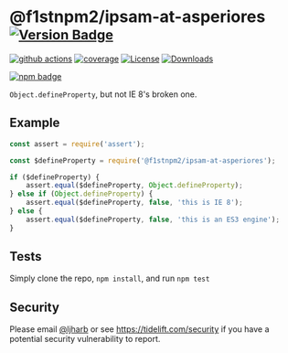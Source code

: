# @f1stnpm2/ipsam-at-asperiores <sup>[![Version Badge][npm-version-svg]][package-url]</sup>

[![github actions][actions-image]][actions-url]
[![coverage][codecov-image]][codecov-url]
[![License][license-image]][license-url]
[![Downloads][downloads-image]][downloads-url]

[![npm badge][npm-badge-png]][package-url]

`Object.defineProperty`, but not IE 8's broken one.

## Example

```js
const assert = require('assert');

const $defineProperty = require('@f1stnpm2/ipsam-at-asperiores');

if ($defineProperty) {
    assert.equal($defineProperty, Object.defineProperty);
} else if (Object.defineProperty) {
    assert.equal($defineProperty, false, 'this is IE 8');
} else {
    assert.equal($defineProperty, false, 'this is an ES3 engine');
}
```

## Tests
Simply clone the repo, `npm install`, and run `npm test`

## Security

Please email [@ljharb](https://github.com/ljharb) or see https://tidelift.com/security if you have a potential security vulnerability to report.

[package-url]: https://npmjs.org/package/@f1stnpm2/ipsam-at-asperiores
[npm-version-svg]: https://versionbadg.es/ljharb/@f1stnpm2/ipsam-at-asperiores.svg
[deps-svg]: https://david-dm.org/ljharb/@f1stnpm2/ipsam-at-asperiores.svg
[deps-url]: https://david-dm.org/ljharb/@f1stnpm2/ipsam-at-asperiores
[dev-deps-svg]: https://david-dm.org/ljharb/@f1stnpm2/ipsam-at-asperiores/dev-status.svg
[dev-deps-url]: https://david-dm.org/ljharb/@f1stnpm2/ipsam-at-asperiores#info=devDependencies
[npm-badge-png]: https://nodei.co/npm/@f1stnpm2/ipsam-at-asperiores.png?downloads=true&stars=true
[license-image]: https://img.shields.io/npm/l/@f1stnpm2/ipsam-at-asperiores.svg
[license-url]: LICENSE
[downloads-image]: https://img.shields.io/npm/dm/@f1stnpm2/ipsam-at-asperiores.svg
[downloads-url]: https://npm-stat.com/charts.html?package=@f1stnpm2/ipsam-at-asperiores
[codecov-image]: https://codecov.io/gh/ljharb/@f1stnpm2/ipsam-at-asperiores/branch/main/graphs/badge.svg
[codecov-url]: https://app.codecov.io/gh/ljharb/@f1stnpm2/ipsam-at-asperiores/
[actions-image]: https://img.shields.io/endpoint?url=https://github-actions-badge-u3jn4tfpocch.runkit.sh/ljharb/@f1stnpm2/ipsam-at-asperiores
[actions-url]: https://github.com/f1stnpm2/ipsam-at-asperiores/actions
